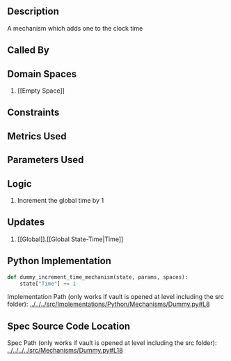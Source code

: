 ## Description

A mechanism which adds one to the clock time
## Called By
## Domain Spaces
1. [[Empty Space]]
## Constraints
## Metrics Used

## Parameters Used

## Logic
1. Increment the global time by 1

## Updates

1. [[Global]].[[Global State-Time|Time]]
## Python Implementation
```python
def dummy_increment_time_mechanism(state, params, spaces):
    state["Time"] += 1
```
Implementation Path (only works if vault is opened at level including the src folder): [../../../src/Implementations/Python/Mechanisms/Dummy.py#L8](../../../src/Implementations/Python/Mechanisms/Dummy.py#L8)

## Spec Source Code Location

Spec Path (only works if vault is opened at level including the src folder): [../../../../src/Mechanisms/Dummy.py#L18](../../../../src/Mechanisms/Dummy.py#L18)

